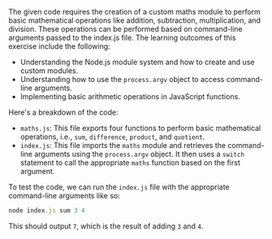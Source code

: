 The given code requires the creation of a custom maths module to perform basic mathematical operations like addition, subtraction, multiplication, and division. These operations can be performed based on command-line arguments passed to the index.js file. The learning outcomes of this exercise include the following:

-   Understanding the Node.js module system and how to create and use custom modules.
-   Understanding how to use the `process.argv` object to access command-line arguments.
-   Implementing basic arithmetic operations in JavaScript functions.

Here's a breakdown of the code:

-   `maths.js`: This file exports four functions to perform basic mathematical operations, i.e., `sum`, `difference`, `product`, and `quotient`.
-   `index.js`: This file imports the `maths` module and retrieves the command-line arguments using the `process.argv` object. It then uses a `switch` statement to call the appropriate `maths` function based on the first argument.

To test the code, we can run the `index.js` file with the appropriate command-line arguments like so:

```javascript
node index.js sum 3 4
```

This should output `7`, which is the result of adding `3` and `4`.